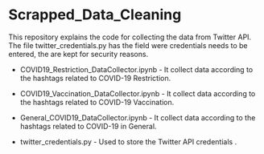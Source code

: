 # Scrapped_Data_Cleaning

This repository explains the code for collecting the data from Twitter API. The file twitter_credentials.py has the field were credentials needs to be entered, the are kept for security reasons.

- COVID19_Restriction_DataCollector.ipynb - It collect data according to the hashtags related to COVID-19 Restriction.
 
- COVID19_Vaccination_DataCollector.ipynb - It collect data according to the hashtags related to COVID-19 Vaccination.
 
- General_COVID19_DataCollector.ipynb     - It collect data according to the hashtags related to COVID-19 in General.

- twitter_credentials.py               - Used to store the Twitter API credentials .
